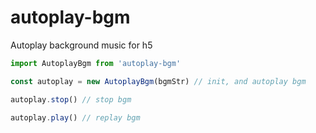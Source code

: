 # autoplay-bgm
Autoplay background music for h5

```javascript
import AutoplayBgm from 'autoplay-bgm'

const autoplay = new AutoplayBgm(bgmStr) // init, and autoplay bgm

autoplay.stop() // stop bgm

autoplay.play() // replay bgm

```
